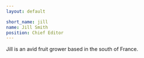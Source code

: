 ```yaml
---
layout: default

short_name: jill
name: Jill Smith
position: Chief Editor
---
```

Jill is an avid fruit grower based in the south of France.